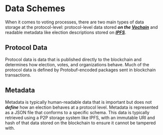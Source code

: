 # Data Schemes

When it comes to voting processes, there are two main types of data storage at the protocol-level: protocol-level data stored ***on the [Vochain](/protocol#11-the-blockchain)*** and readable metadata like election descriptions stored on ***[IPFS](/protocol#13-distributed-storage)***. 

## Protocol Data

Protocol data is data that is published directly to the blockchain and determines how election, votes, and organizations behave. Much of the protocol data is defined by Protobuf-encoded packages sent in blockchain transactions. 

## Metadata

Metadata is typically human-readable data that is important but does not ***define*** how an election behaves at a protocol level. Metadata is represented as a JSON file that conforms to a specific schema. This data is typically retrieved using a P2P storage system like IPFS, with an immutable URI and hash of that data stored on the blockchain to ensure it cannot be tampered with.